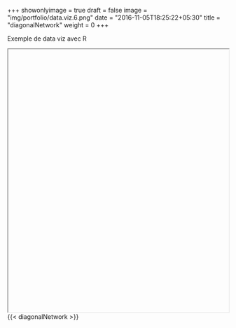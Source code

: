 +++
showonlyimage = true
draft = false
image = "img/portfolio/data.viz.6.png"
date = "2016-11-05T18:25:22+05:30"
title = "diagonalNetwork"
weight = 0
+++

Exemple de data viz avec R
<!--more-->

<iframe width="100%" height="600"></iframe>
{{< diagonalNetwork >}}



